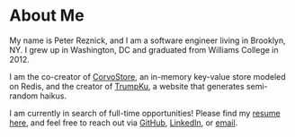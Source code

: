 # About Me

My name is Peter Reznick, and I am a software engineer living in Brooklyn, NY.  I grew up in Washington, DC and graduated from Williams College in 2012.

I am the co-creator of [CorvoStore](https://corvostore.github.io/), an in-memory key-value store modeled on Redis, and the creator of [TrumpKu](http://www.trumpku.net/), a website that generates semi-random haikus.

I am currently in search of full-time opportunities!  Please find my [resume here](../../preznick_resume_pub.pdf), and feel free to reach out via [GitHub](https://github.com/p-reznick), [LinkedIn](https://www.linkedin.com/in/peter-reznick-ab84a041/), or <a href="mailto:preznick@gmail.com">email</a>.
